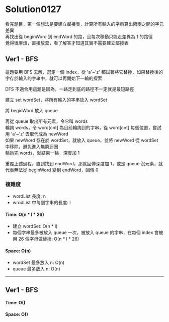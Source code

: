 # Solution0127

看完題目，第一個想法是要建立鄰接表，計算所有輸入的字串算出兩兩之間的字元差異  
再找出從 beginWord 到 endWord 的路，且每次移動只能走差異為 1 的路徑  
覺得很麻煩，直接放棄，看了解答才知道其實不需要建立鄰接表  

## Ver1 - BFS

這題要用 BFS 去解，選定一個 index，從 'a'~'z' 都試著將它替換，如果替換後的字存於輸入的字串中，就可以再開始下一輪的探索  

DFS 不適合用這題是因為，一路走到底的路徑不一定就是最短路徑

建立 set wordSet，將所有輸入的字串放入 wordSet

將 beginWord 放入 queue

再從 queue 取出所有元素，令它叫 words  
輪詢 words，令 word[cnt] 為目前輪詢到的字串，從 word[cnt] 每個位置，嘗試用 'a'~'z' 去取代成為 newWord  
如果 newWord 存在於 wordSet，就放入 queue，並將 newWord 從 wordSet 中移除，避免進入無窮迴圈  
輪詢完 words，就結束一輪，深度加 1  

重覆上述過程，直到找到 endWord，那就回傳深度加 1，或是 queue 沒元素，就代表無法從 beginWord 變到 endWord，回傳 0

### 複雜度
- wordList 長度: n
- wrodList 中每個字串的長度: l

#### Time: O(n * l * 26)
- 建立 wordSet: O(n * l) 
- 每個字串最多被放入 queue 一次，被放入 queue 的字串，在每個 index 會被用 26 個字母做替換: O(n * l * 26)

#### Space: O(n)
- wordSet 最多放入 n: O(n)
- queue 最多放入 n: O(n)

---

## Ver1 - BFS

#### Time: O()

#### Space: O()